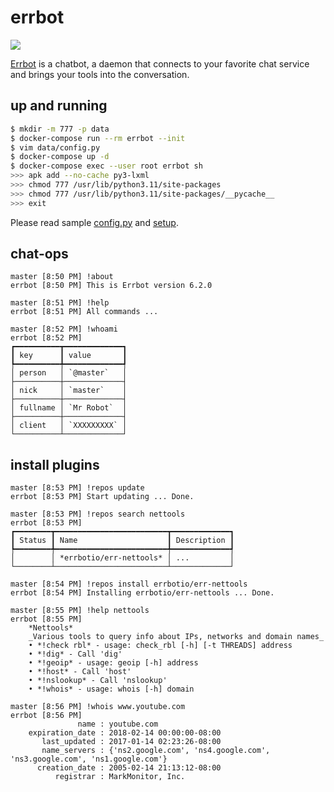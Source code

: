 errbot
======

![](http://errbot.io/en/latest/_static/errbot.png)

[Errbot][1] is a chatbot, a daemon that connects to your favorite chat service
and brings your tools into the conversation.

## up and running

```bash
$ mkdir -m 777 -p data
$ docker-compose run --rm errbot --init
$ vim data/config.py
$ docker-compose up -d
$ docker-compose exec --user root errbot sh
>>> apk add --no-cache py3-lxml
>>> chmod 777 /usr/lib/python3.11/site-packages
>>> chmod 777 /usr/lib/python3.11/site-packages/__pycache__
>>> exit
```

Please read sample [config.py][2] and [setup][3].

## chat-ops

```
master [8:50 PM] !about
errbot [8:50 PM] This is Errbot version 6.2.0

master [8:51 PM] !help
errbot [8:51 PM] All commands ...

master [8:52 PM] !whoami
errbot [8:52 PM]
┏━━━━━━━━━━┳━━━━━━━━━━━━━┓
┃ key      ┃ value       ┃
┡━━━━━━━━━━╇━━━━━━━━━━━━━┩
│ person   │ `@master`   │
├──────────┼─────────────┤
│ nick     │ `master`    │
├──────────┼─────────────┤
│ fullname │ `Mr Robot`  │
├──────────┼─────────────┤
│ client   │ `XXXXXXXXX` │
└──────────┴─────────────┘
```

## install plugins

```
master [8:53 PM] !repos update
errbot [8:53 PM] Start updating ... Done.

master [8:53 PM] !repos search nettools
errbot [8:53 PM]
┏━━━━━━━━┳━━━━━━━━━━━━━━━━━━━━━━━━━┳━━━━━━━━━━━━━┓
┃ Status ┃ Name                    ┃ Description ┃
┡━━━━━━━━╇━━━━━━━━━━━━━━━━━━━━━━━━━╇━━━━━━━━━━━━━┩
│        │ *errbotio/err-nettools* │ ...         │
└────────┴─────────────────────────┴─────────────┘

master [8:54 PM] !repos install errbotio/err-nettools
errbot [8:54 PM] Installing errbotio/err-nettools ... Done.

master [8:55 PM] !help nettools
errbot [8:55 PM] 
    *Nettools*
    _Various tools to query info about IPs, networks and domain names_
    • *!check rbl* - usage: check_rbl [-h] [-t THREADS] address
    • *!dig* - Call 'dig'
    • *!geoip* - usage: geoip [-h] address
    • *!host* - Call 'host'
    • *!nslookup* - Call 'nslookup'
    • *!whois* - usage: whois [-h] domain

master [8:56 PM] !whois www.youtube.com
errbot [8:56 PM] 
               name : youtube.com
    expiration_date : 2018-02-14 00:00:00-08:00
       last_updated : 2017-01-14 02:23:26-08:00
       name_servers : {'ns2.google.com', 'ns4.google.com', 'ns3.google.com', 'ns1.google.com'}
      creation_date : 2005-02-14 21:13:12-08:00
          registrar : MarkMonitor, Inc.
```

[1]: http://errbot.io
[2]: https://github.com/errbotio/errbot/blob/master/errbot/config-template.py
[3]: https://errbot.readthedocs.io/en/latest/user_guide/setup.html

